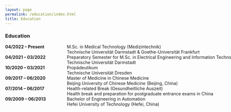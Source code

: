 ```yaml
---
layout: page
permalink: /education/index.html
title: Education
---
```


### Education

<dl>
  <dt style="width: 180px; float: left; font-weight: bold;">04/2022 – Present</dt>
  <dd style="margin-left: 200px; white-space: nowrap;">M.Sc. in Medical Technology (Medizintechnik)<br>
  Technische Universität Darmstadt & Goethe-Universität Frankfurt</dd>

  <dt style="width: 180px; float: left; font-weight: bold;">04/2021 – 03/2022</dt>
  <dd style="margin-left: 200px; white-space: nowrap;">Preparatory Semester for M.Sc. in Electrical Engineering and Information Technology<br>
  Technische Universität Darmstadt</dd>

  <dt style="width: 180px; float: left; font-weight: bold;">10/2020 – 03/2021</dt>
  <dd style="margin-left: 200px; white-space: nowrap;">Propädeutikum<br>
  Technische Universität Dresden</dd>

  <dt style="width: 180px; float: left; font-weight: bold;">09/2017 – 06/2020</dt>
  <dd style="margin-left: 200px; white-space: nowrap;">Master of Medicine in Chinese Medicine<br>
  Beijing University of Chinese Medicine (Beijing, China)</dd>

  <dt style="width: 180px; float: left; font-weight: bold;">07/2014 – 06/2017</dt>
  <dd style="margin-left: 200px; white-space: nowrap;">Health-related Break (Gesundheitliche Auszeit)<br>
  Health break and preparation for postgraduate entrance exams in China</dd>

  <dt style="width: 180px; float: left; font-weight: bold;">09/2009 – 06/2013</dt>
  <dd style="margin-left: 200px; white-space: nowrap;">Bachelor of Engineering in Automation<br>
  Hefei University of Technology (Hefei, China)</dd>
</dl>

<br style="clear: both;" />
